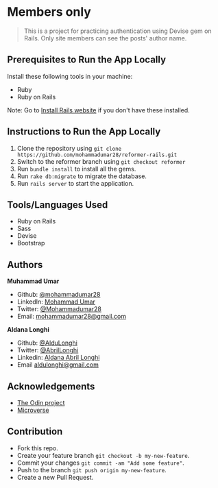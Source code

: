 # Members only
> This is a project for practicing authentication using Devise gem on Rails. Only site members can see the posts' author name.

## Prerequisites to Run the App Locally

Install these following tools in your machine:

* Ruby
* Ruby on Rails

Note: Go to [Install Rails website](http://installrails.com/) if you don't have these installed.

## Instructions to Run the App Locally

1. Clone the repository using `git clone https://github.com/mohammadumar28/reformer-rails.git`
2. Switch to the reformer branch using `git checkout reformer`
3. Run `bundle install` to install all the gems.
4. Run `rake db:migrate` to migrate the database.
5. Run `rails server` to start the application.

## Tools/Languages Used

* Ruby on Rails
* Sass
* Devise
* Bootstrap

## Authors

**Muhammad Umar**
- Github: [@mohammadumar28](https://github.com/mohammadumar28)
- LinkedIn: [Mohammad Umar](https://www.linkedin.com/in/mohammadumar28/)
- Twitter: [@Mohammadumar28](https://twitter.com/Mohammadumar28)
- Email: [mohammadumar28@gmail.com](mailto:mohammadumar28@gmail.com)

**Aldana Longhi**
- Github: [@AlduLonghi](https://github.com/AlduLonghi)
- Twitter: [@AbrilLonghi](https://twitter.com/AbrilLonghi)
- Linkedin: [Aldana Abril Longhi](https://www.linkedin.com/in/aldana-abril-longhi-a842ba1a7/)
- Email [aldulonghi@gmail.com](mailto:aldulonghi@gmail.com)

## Acknowledgements

* [The Odin project](https://www.theodinproject.com/courses/ruby-on-rails/lessons/forms)
* [Microverse](https://microverse.org)

## Contribution

* Fork this repo.
* Create your feature branch `git checkout -b my-new-feature`.
* Commit your changes `git commit -am "Add some feature"`.
* Push to the branch `git push origin my-new-feature`.
* Create a new Pull Request.
